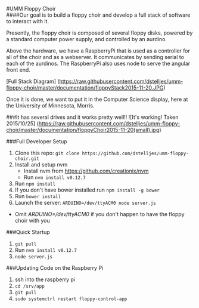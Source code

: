 #UMM Floppy Choir  
####Our goal is to build a floppy choir and develop a full stack of software to interact with it. 

Presently, the floppy choir is composed of several floppy disks, powered by a standard computer 
power supply, and controlled by an aurdino.

Above the hardware, we have a RaspberryPi that is used as a controller for all of the choir and as a webserver. It 
communicates by sending serial to each of the aurdinos. The RaspberryPi also uses node to serve the angular front end.

[Full Stack Diagram]
(https://raw.githubusercontent.com/dstelljes/umm-floppy-choir/master/documentation/floppyStack2015-11-20.JPG)

Once it is done, we want to put it in the Computer Science display, here at the University of Minnesota, Morris.


###It has several drives and it works pretty well!!
![It's working! Taken 2015/10/25]
(https://raw.githubusercontent.com/dstelljes/umm-floppy-choir/master/documentation/floppyChoir2015-11-20(small).jpg)


###Full Developer Setup
1. Clone this repo: `git clone https://github.com/dstelljes/umm-floppy-choir.git`
2. Install and setup nvm
   * Install nvm from https://github.com/creationix/nvm
   * Run `nvm install v0.12.7`
3. Run `npm install`
4. If you don't have bower installed run `npm install -g bower`
5. Run `bower install` 
6. Launch the server: `ARDUINO=/dev/ttyACM0 node server.js` 
  * Omit *ARDUINO=/dev/ttyACM0* if you don't happen to have the floppy choir with you

###Quick Startup
1. `git pull`
2. Run `nvm install v0.12.7`
3. `node server.js` 

###Updating Code on the Raspberry Pi
1. ssh into the raspberry pi
2. `cd /srv/app`
2. `git pull`
3. `sudo systemctrl restart floppy-control-app`

